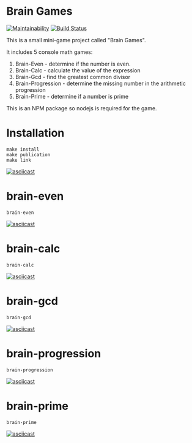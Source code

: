# Brain Games
[![Maintainability](https://api.codeclimate.com/v1/badges/f0368852f99fc4f86e20/maintainability)](https://codeclimate.com/github/EgorGo23/frontend-project-lvl1/maintainability)
[![Build Status](https://travis-ci.org/EgorGo23/frontend-project-lvl1.svg?branch=master)](https://travis-ci.org/EgorGo23/frontend-project-lvl1)

This is a small mini-game project called "Brain Games". 

It includes 5 console math games:
1. Brain-Even - determine if the number is even.
2. Brain-Calc - calculate the value of the expression
3. Brain-Gcd - find the greatest common divisor
4. Brain-Progression - determine the missing number in the arithmetic progression
5. Brain-Prime - determine if a number is prime

This is an NPM package so nodejs is required for the game.

# Installation
	make install
	make publication
	make link	
[![asciicast](https://asciinema.org/a/292551.svg)](https://asciinema.org/a/292551)

# brain-even
	brain-even
[![asciicast](https://asciinema.org/a/292554.svg)](https://asciinema.org/a/292554)

# brain-calc
	brain-calc
[![asciicast](https://asciinema.org/a/292555.svg)](https://asciinema.org/a/292555)

# brain-gcd
	brain-gcd
[![asciicast](https://asciinema.org/a/292556.svg)](https://asciinema.org/a/292556)

# brain-progression
	brain-progression
[![asciicast](https://asciinema.org/a/292557.svg)](https://asciinema.org/a/292557)

# brain-prime
	brain-prime
[![asciicast](https://asciinema.org/a/292560.svg)](https://asciinema.org/a/292560)

